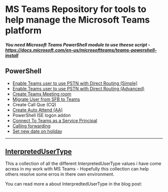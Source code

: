 # MS Teams Repository for tools to help manage the Microsoft Teams platform

##### You need Microsoft Teams PowerShell module to use theese script - https://docs.microsoft.com/en-us/microsoftteams/teams-powershell-install

## PowerShell
* [Enable Teams user to use PSTN with Direct Routing (Simple)](https://github.com/ChrFrohn/MSTeams/blob/main/EnableTeamsUser-Simple.ps1)
* [Enable Teams user to use PSTN with Direct Routing (Advanced)](https://github.com/ChrFrohn/MSTeams-PhoneNumberMgmt)
* [Create Teams Meeting room](https://github.com/ChrFrohn/MSTeams/blob/main/CreateTeamsMeetingRoom.ps1)
* [Migrate User from SFB to Teams](https://github.com/ChrFrohn/MSTeams/blob/main/MigrateUserFromSFBtoTeams.ps1)
* Create Call Que (CQ)
* [Create Auto Attend (AA)](https://github.com/ChrFrohn/MSTeams/blob/main/CreateAutoAttendant(AA).ps1)
* PowerShell ISE logon addon
* [Connect To Teams as a Service Principal](https://github.com/ChrFrohn/MSTeams/blob/main/ConnectToTeams-ServicePrincipal.ps1)
* [Calling forwarding](https://github.com/ChrFrohn/MSTeams/blob/main/Callforwarding.Ps1)
* [Set new date on holiday](https://github.com/ChrFrohn/MSTeams/blob/main/SetNewDateOnHolidayInTeams.ps1)

-----------------------------------------------------------------------------------------------------------------------------------------------------------------------------------

## [InterpretedUserType](https://github.com/ChrFrohn/MSTeams/blob/main/InterpretedUserType.md)

This a collection of all the different InterpretedUserType values i have come acress in my work with MS Teams - Hopefully this collection can help others resolve some erros in there own environment.

You can read more a about InterpredtedUserType in the blog post:

